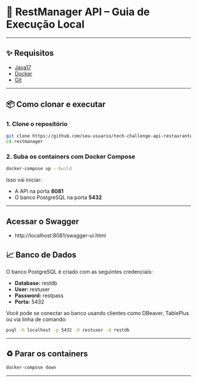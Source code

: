 
# 💾 RestManager API – Guia de Execução Local
 
---

## ✨ Requisitos

- [Java17](https://www.oracle.com/br/java/technologies/downloads/)
- [Docker](https://www.docker.com/products/docker-desktop)
- [Git](https://git-scm.com/)

---

## 📦 Como clonar e executar

### 1. Clone o repositório

```bash
git clone https://github.com/seu-usuario/tech-challenge-api-restaurante.git
cd restmanager
```

### 2. Suba os containers com Docker Compose

```bash
docker-compose up --build
```

Isso vai iniciar:
- A API na porta **8081**
- O banco PostgreSQL na porta **5432**

---

##  Acessar o Swagger
- http://localhost:8081/swagger-ui.html

## 📈 Banco de Dados

O banco PostgreSQL é criado com as seguintes credenciais:

- **Database:** restdb
- **User:** restuser
- **Password:** restpass
- **Porta:** 5432

Você pode se conectar ao banco usando clientes como DBeaver, TablePlus ou via linha de comando:

```bash
psql -h localhost -p 5432 -U restuser -d restdb
```

---

## ♻ Parar os containers

```bash
docker-compose down
```

---

